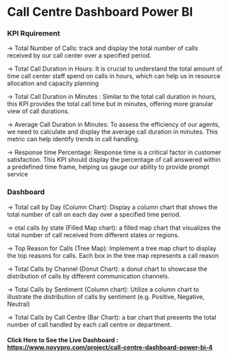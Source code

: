 # Call Centre Dashboard Power BI

### KPI Rquirement

-> Total Number of Calls: track and display the total number of calls received by our call center over a specified period.

-> Total Call Duration in Hours: It is crucial to understand the total amount of time call center staff spend on calls in hours, which can help us in resource allocation and capacity planning 

-> Total Call Duration in Minutes : Similar to the total call duration in hours, this KPI provides the total call time but in minutes, offering more granular view of call durations.

-> Average Call Duration in Minutes: To assess the efficiency of our agents, we need to calculate and display the average call duration in minutes. This metric can help identify trends in call handling.

-> Response time Percentage: Response time is a critical factor in customer satisfaction. This KPI should display the percentage of call answered within a predefined time frame, helping us gauge our ability to provide prompt service


### Dashboard

-> Total call by Day (Column Chart): Display a column chart that shows the total number of call on each day over a specified time period.

-> otal calls by state (Filled Map chart): a filled map chart that visualizes the total number of call received from different states or regions.

-> Top Reason for Calls (Tree Map):  Implement a tree map chart to display the top reasons for calls. Each box in the tree map represents a call reason

-> Total Calls by Channel (Donut Chart): a donut chart to showcase the distribution of calls by different communication channels.

-> Total Calls by Sentiment (Column chart): Utilize a column chart to illustrate the distribution of calls by sentiment (e.g. Positive, Negative, Neutral)

-> Total Calls by Call Centre (Bar Chart): a bar chart that presents the total number of call handled by each call centre or department.

#### Click Here to See the Live Dashboard : https://www.novypro.com/project/call-centre-dashboard-power-bi-4

